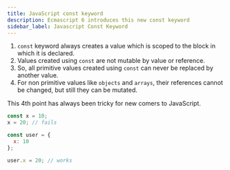 ```yaml
---
title: JavaScript const keyword
description: Ecmascript 6 introduces this new const keyword
sidebar_label: Javascript Const Keyword
---
```


1. `const` keyword always creates a value which is scoped to the block in which it is declared.
2. Values created using `const` are not mutable by value or reference.
3. So, all primitive values created using `const` can never be replaced by another value.
4. For non primitive values like `objects` and `arrays`, their references cannot be changed, but still they can be mutated.

This 4th point has always been tricky for new comers to JavaScript.

```javascript
const x = 10;
x = 20; // fails

const user = {
  x: 10
};

user.x = 20; // works
```
